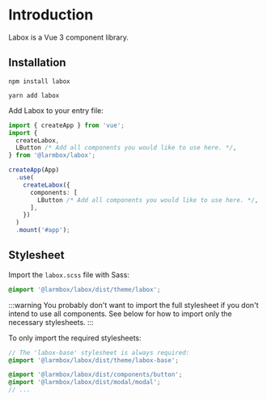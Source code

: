 # Introduction

Labox is a Vue 3 component library.

## Installation

<CodeGroup>
  <CodeGroupItem title="npm" active>

```bash:no-line-numbers
npm install labox
```

  </CodeGroupItem>
  <CodeGroupItem title="Yarn">
  
```bash:no-line-numbers
yarn add labox
```

  </CodeGroupItem>
</CodeGroup>

Add Labox to your entry file:

```ts
import { createApp } from 'vue';
import {
  createLabox,
  LButton /* Add all components you would like to use here. */,
} from '@larmbox/labox';

createApp(App)
  .use(
    createLabox({
      components: [
        LButton /* Add all components you would like to use here. */,
      ],
    })
  )
  .mount('#app');
```

## Stylesheet

Import the `labox.scss` file with Sass:

```scss
@import '@larmbox/labox/dist/theme/labox';
```

:::warning
You probably don't want to import the full stylesheet if you don't intend to use all components. See below for how to import only the necessary stylesheets.
:::

To only import the required stylesheets:

```scss
// The 'labox-base' stylesheet is always required:
@import '@larmbox/labox/dist/theme/labox-base';

@import '@larmbox/labox/dist/components/button';
@import '@larmbox/labox/dist/modal/modal';
// ...
```
